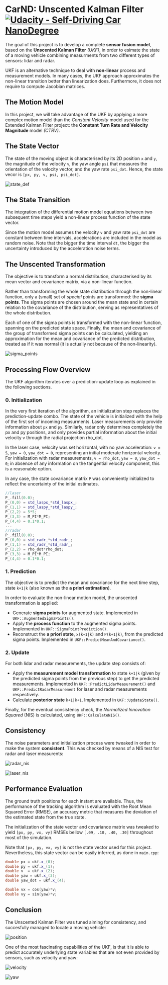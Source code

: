 # **CarND: Unscented Kalman Filter**  [![Udacity - Self-Driving Car NanoDegree](https://s3.amazonaws.com/udacity-sdc/github/shield-carnd.svg)](http://www.udacity.com/drive)
[//]: # (Image References)
[state_def]: ./img/state_def.png
[sigma_points]: ./img/sigma_points.png
[radar_nis]: ./img/radar_nis.png
[laser_nis]: ./img/laser_nis.png
[position]: ./img/position.png
[velocity]: ./img/velocity.png
[yaw]: ./img/yaw.png

The goal of this project is to develop a complete **sensor fusion model**, based on the **Unscented Kalman Filter** *(UKF)*, in order to esimate the state of a moving vehicle combining measurments from two different types of sensors: lidar and radar. 

UKF is an alternative technique to deal with **non-linear** process and measurement models. In many cases, the UKF approach approximates the non-linear transition better than linearization does. Furthermore, it does not require to compute Jacobian matrices.

## The Motion Model

In this project, we will take advantage of the UKF by applying a more complex motion model than the *Constant Velocity* model used for the Extended Kalman Filter project: the **Constant Turn Rate and Velocity Magnitude** model *(CTRV)*. 

## The State Vector

The state of the moving object is characterised by its 2D position `x` and `y`, the magnitude of the velocity `v`, the yaw angle `psi` that measures the orientation of the velocity vector, and the yaw rate `psi_dot`. Hence, the state vecor is `[px, py, v, psi, psi_dot]`.

![state_def]

## The State Transition

The integration of the differential motion model equations between two subsequent time steps yield a non-linear process function of the state vector.

Since the motion model assumes the velocity `v` and yaw rate `psi_dot` are constant between time intervals, accelerations are included in the model as random noise. Note that the bigger the time interval `dt`, the bigger the uncertainty introduced by the acceleration noise terms.

## The Unscented Transformation

The objective is to transform a normal distribution, characterised by its mean vector and covariance matrix, via a non-linear function. 

Rather than transforming the whole state distribution through the non-linear function, only a (small) set of *special* points are transformed: the **sigma points**. The sigma points are chosen around the mean state and in certain relation to the covariance of the distribution, serving as representatives of the whole distribution. 

Each of one of the sigma points is transformed with the non-linear function, spanning on the predicted state space. Finally, the mean and covariance of the group of transformed sigma points can be calculated, yielding an approximation for the mean and covariance of the predicted distribution, treated as if it was normal (it is actually not because of the non-linearity).

![sigma_points]

## Processing Flow Overview

The UKF algorithm iterates over a prediction-update loop as explained in the following sections.

### 0. Initialization

In the very first iteration of the algorithm, an initialization step replaces the prediction-update combo. The state of the vehicle is initialized with the help of the first set of incoming measurments. Laser measurements only provide information about `px` and `py`. Similarly, radar only determines completely the px and py positions, and only provides partial information about the initial velocity `v` through the radial projection rho_dot.

In the laser case, velocity was set horizontal, with no yaw acceleration:  `v = 5`, `yaw = 0`, `yaw_dot = 0`, representing an initial moderate horizontal velocity. For initialization with radar measurements, `v = rho_dot`, `yaw = 0`, `yaw_dot = 0`; in absence of any information on the tangential velocity component, this is a reasonable option.

In any case, the state covariance matrix `P` was conveniently initialized to reflect the uncertainty of the initial estimates.

```c++
//laser
P_.fill(0.0);
P_(0,0) = std_laspx_*std_laspx_;
P_(1,1) = std_laspy_*std_laspy_;
P_(2,2) = 5*5;
P_(3,3) = M_PI*M_PI;
P_(4,4) = 0.1*0.1;
...
//radar 
P_.fill(0.0);
P_(0,0) = std_radr_*std_radr_;
P_(1,1) = std_radr_*std_radr_;
P_(2,2) = rho_dot*rho_dot;
P_(3,3) = M_PI*M_PI;
P_(4,4) = 0.1*0.1;
```

### 1. Prediction 

The objective is to predict the mean and covariance for the next time step, state `k+1|k` (also known as the **a priori estimation**). 

In order to evaluate the non-linear motion model, the unscented transformation is applied:
+ Generate **sigma points** for augmented state. Implemented in `UKF::AugmentedSigmaPoints()`.
+ Apply the **process function** to the augmented sigma points. Implemented in `UKF::SigmaPointPrediction()`.
+ Reconstruct the **a priori state**, `x(k+1|k)` and `P(k+1|k)`, from the predicted sigma points. Implemented in `UKF::PredictMeanAndCovariance()`.

### 2. Update

For both lidar and radar measurements, the update step consists of:
+ Apply the **measurement model transformation** to state `k+1|k` (given by the predicted sigma points from the previous step) to get the predicted measurements. Implemented in `UKF::PredictLidarMeasurement()` and `UKF::PredictRadarMeasurement` for laser and radar measurements respectively.
+ Calculate **posterior state** `k+1|k+1`. Implemented in `UKF::UpdateState()`.

Finally, for the eventual consistency check, the *Normalized Innovation Squared* (NIS) is calculated, using `UKF::CalculateNIS()`.

## Consistency 

The noise parameters and initialization process were tweaked in order to make the system **consistent**. This was checked by means of a NIS test for radar and laser measurents:

![radar_nis]

![laser_nis]

## Performance Evaluation

The ground truth positions for each instant are available. Thus, the performance of the tracking algorithm is evaluated with the Root Mean Squared Error (RMSE), an accuracy metric that measures the deviation of the estimated state from the true state.

The initialization of the state vector and covariance matrix was tweaked to yield `[px, py, vx, vy]` RMSEs bellow `[.09, .10, .40, .30]` throughout most of the simulation.

Note that `[px, py, vx, vy]` is not the state vector used for this project. Nevertheless, this state vector can be easily inferred, as done in `main.cpp`:

```c++
double px = ukf.x_(0);
double py = ukf.x_(1);
double v  = ukf.x_(2);
double yaw = ukf.x_(3);
double yaw_dot = ukf.x_(4);

double vx = cos(yaw)*v;
double vy = sin(yaw)*v;
```

## Conclusion

The Unscented Kalman Filter was tuned aiming for consistency, and succesfully managed to locate a moving vehicle:

![position]

One of the most fascinating capabilities of the UKF, is that it is able to predict accurately underlying state variables that are not even provided by sensors, such as velocity and yaw:

![velocity]

![yaw]
